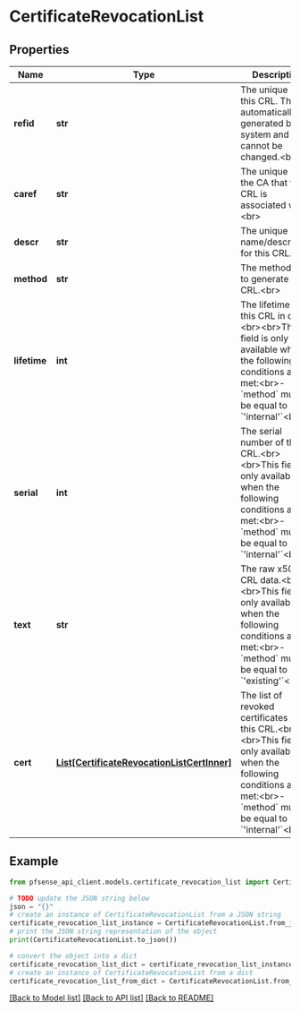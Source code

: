 # CertificateRevocationList


## Properties

Name | Type | Description | Notes
------------ | ------------- | ------------- | -------------
**refid** | **str** | The unique ID for this CRL. This is automatically generated by the system and cannot be changed.&lt;br&gt; | [optional] [readonly] [default to '67ed081a76f44']
**caref** | **str** | The unique ID of the CA that this CRL is associated with.&lt;br&gt; | [optional] 
**descr** | **str** | The unique name/description for this CRL.&lt;br&gt; | [optional] 
**method** | **str** | The method used to generate this CRL.&lt;br&gt; | [optional] 
**lifetime** | **int** | The lifetime of this CRL in days.&lt;br&gt;&lt;br&gt;This field is only available when the following conditions are met:&lt;br&gt;- &#x60;method&#x60; must be equal to &#x60;&#39;internal&#39;&#x60;&lt;br&gt; | [optional] [default to 730]
**serial** | **int** | The serial number of the CRL.&lt;br&gt;&lt;br&gt;This field is only available when the following conditions are met:&lt;br&gt;- &#x60;method&#x60; must be equal to &#x60;&#39;internal&#39;&#x60;&lt;br&gt; | [optional] 
**text** | **str** | The raw x509 CRL data.&lt;br&gt;&lt;br&gt;This field is only available when the following conditions are met:&lt;br&gt;- &#x60;method&#x60; must be equal to &#x60;&#39;existing&#39;&#x60;&lt;br&gt; | [optional] 
**cert** | [**List[CertificateRevocationListCertInner]**](CertificateRevocationListCertInner.md) | The list of revoked certificates in this CRL.&lt;br&gt;&lt;br&gt;This field is only available when the following conditions are met:&lt;br&gt;- &#x60;method&#x60; must be equal to &#x60;&#39;internal&#39;&#x60;&lt;br&gt; | [optional] 

## Example

```python
from pfsense_api_client.models.certificate_revocation_list import CertificateRevocationList

# TODO update the JSON string below
json = "{}"
# create an instance of CertificateRevocationList from a JSON string
certificate_revocation_list_instance = CertificateRevocationList.from_json(json)
# print the JSON string representation of the object
print(CertificateRevocationList.to_json())

# convert the object into a dict
certificate_revocation_list_dict = certificate_revocation_list_instance.to_dict()
# create an instance of CertificateRevocationList from a dict
certificate_revocation_list_from_dict = CertificateRevocationList.from_dict(certificate_revocation_list_dict)
```
[[Back to Model list]](../README.md#documentation-for-models) [[Back to API list]](../README.md#documentation-for-api-endpoints) [[Back to README]](../README.md)


